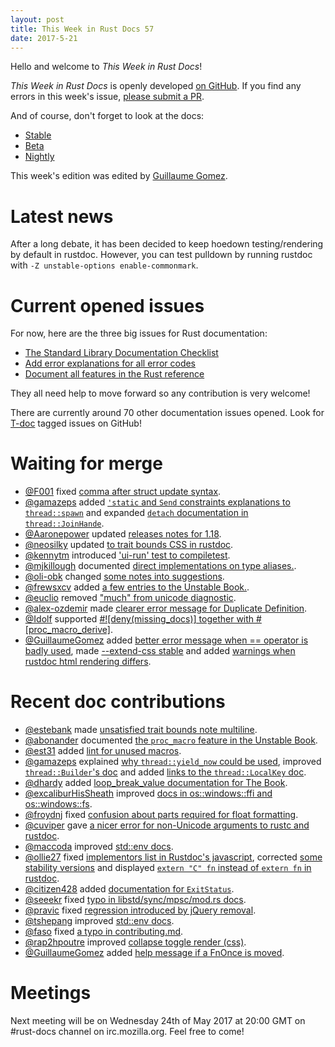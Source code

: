 ```yaml
---
layout: post
title: This Week in Rust Docs 57
date: 2017-5-21
---
```


Hello and welcome to *This Week in Rust Docs*!

*This Week in Rust Docs* is openly developed [on GitHub](https://github.com/GuillaumeGomez/this-week-in-rust-docs).
If you find any errors in this week's issue, [please submit a PR](https://github.com/GuillaumeGomez/this-week-in-rust-docs/pulls).

And of course, don't forget to look at the docs:

* [Stable](https://doc.rust-lang.org/)
* [Beta](https://doc.rust-lang.org/beta/)
* [Nightly](https://doc.rust-lang.org/nightly/)

This week's edition was edited by [Guillaume Gomez](https://github.com/GuillaumeGomez).

# Latest news

After a long debate, it has been decided to keep hoedown testing/rendering by default in rustdoc. However, you can test pulldown by running rustdoc with `-Z unstable-options enable-commonmark`.

# Current opened issues

For now, here are the three big issues for Rust documentation:

* [The Standard Library Documentation Checklist](https://github.com/rust-lang/rust/issues/29329)
* [Add error explanations for all error codes](https://github.com/rust-lang/rust/issues/32777)
* [Document all features in the Rust reference](https://github.com/rust-lang-nursery/reference/issues/9)

They all need help to move forward so any contribution is very welcome!

There are currently around 70 other documentation issues opened. Look for [T-doc](https://github.com/rust-lang/rust/labels/T-doc) tagged issues on GitHub!

# Waiting for merge

* [@F001](https://github.com/F001) fixed [comma after struct update syntax](https://github.com/rust-lang/rust/pull/41848).
* [@gamazeps](https://github.com/gamazeps) added [`'static` and `Send` constraints explanations to `thread::spawn`](https://github.com/rust-lang/rust/pull/41980) and expanded [`detach` documentation in `thread::JoinHande`](https://github.com/rust-lang/rust/pull/41981).
* [@Aaronepower](https://github.com/Aaronepower) updated [releases notes for 1.18](https://github.com/rust-lang/rust/pull/41953).
* [@neosilky](https://github.com/neosilky) updated [to trait bounds CSS in rustdoc](https://github.com/rust-lang/rust/pull/42131).
* [@kennytm](https://github.com/kennytm) introduced ['ui-run' test to compiletest](https://github.com/rust-lang/rust/pull/41968).
* [@mjkillough](https://github.com/mjkillough) documented [direct implementations on type aliases.](https://github.com/rust-lang/rust/pull/42027).
* [@oli-obk](https://github.com/oli-obk) changed [some notes into suggestions](https://github.com/rust-lang/rust/pull/42033).
* [@frewsxcv](https://github.com/frewsxcv) added [a few entries to the Unstable Book.](https://github.com/rust-lang/rust/pull/42122).
* [@euclio](https://github.com/euclio) removed ["much" from unicode diagnostic](https://github.com/rust-lang/rust/pull/42120).
* [@alex-ozdemir](https://github.com/alex-ozdemir) made [clearer error message for Duplicate Definition](https://github.com/rust-lang/rust/pull/42076).
* [@Idolf](https://github.com/Idolf) supported [#![deny(missing_docs)] together with #[proc_macro_derive]](https://github.com/rust-lang/rust/pull/41747).
* [@GuillaumeGomez](https://github.com/GuillaumeGomez) added [better error message when == operator is badly used](https://github.com/rust-lang/rust/pull/41559), made [--extend-css stable](https://github.com/rust-lang/rust/pull/41700) and added [warnings when rustdoc html rendering differs](https://github.com/rust-lang/rust/pull/41991).

# Recent doc contributions

* [@estebank](https://github.com/estebank) made [unsatisfied trait bounds note multiline](https://github.com/rust-lang/rust/pull/41489).
* [@abonander](https://github.com/abonander) documented [the `proc_macro` feature in the Unstable Book](https://github.com/rust-lang/rust/pull/41476).
* [@est31](https://github.com/est31) added [lint for unused macros](https://github.com/rust-lang/rust/pull/41907).
* [@gamazeps](https://github.com/gamazeps) explained [why `thread::yield_now` could be used](https://github.com/rust-lang/rust/pull/41982), improved [`thread::Builder`'s doc](https://github.com/rust-lang/rust/pull/41994) and added [links to the `thread::LocalKey` doc](https://github.com/rust-lang/rust/pull/41995).
* [@dhardy](https://github.com/dhardy) added [loop_break_value documentation for The Book](https://github.com/rust-lang/rust/pull/41857).
* [@excaliburHisSheath](https://github.com/excaliburHisSheath) improved [docs in os::windows::ffi and os::windows::fs](https://github.com/rust-lang/rust/pull/41870).
* [@froydnj](https://github.com/froydnj) fixed [confusion about parts required for float formatting](https://github.com/rust-lang/rust/pull/41859).
* [@cuviper](https://github.com/cuviper) gave [a nicer error for non-Unicode arguments to rustc and rustdoc](https://github.com/rust-lang/rust/pull/42092).
* [@maccoda](https://github.com/maccoda) improved [std::env docs](https://github.com/rust-lang/rust/pull/42091).
* [@ollie27](https://github.com/ollie27) fixed [implementors list in Rustdoc's javascript](https://github.com/rust-lang/rust/pull/42096), corrected [some stability versions](https://github.com/rust-lang/rust/pull/42111) and displayed [`extern "C" fn` instead of `extern fn` in rustdoc](https://github.com/rust-lang/rust/pull/42001).
* [@citizen428](https://github.com/citizen428) added [documentation for `ExitStatus`](https://github.com/rust-lang/rust/pull/42024).
* [@seeekr](https://github.com/seeekr) fixed [typo in libstd/sync/mpsc/mod.rs docs](https://github.com/rust-lang/rust/pull/42079).
* [@pravic](https://github.com/pravic) fixed [regression introduced by jQuery removal](https://github.com/rust-lang/rust/pull/42080).
* [@tshepang](https://github.com/tshepang) improved [std::env docs](https://github.com/rust-lang/rust/pull/42070).
* [@faso](https://github.com/faso) fixed [a typo in contributing.md](https://github.com/rust-lang/rust/pull/42028).
* [@rap2hpoutre](https://github.com/rap2hpoutre) improved [collapse toggle render (css)](https://github.com/rust-lang/rust/pull/42011).
* [@GuillaumeGomez](https://github.com/GuillaumeGomez) added [help message if a FnOnce is moved](https://github.com/rust-lang/rust/pull/41772).

# Meetings

Next meeting will be on Wednesday 24th of May 2017 at 20:00 GMT on #rust-docs channel on irc.mozilla.org. Feel free to come!
